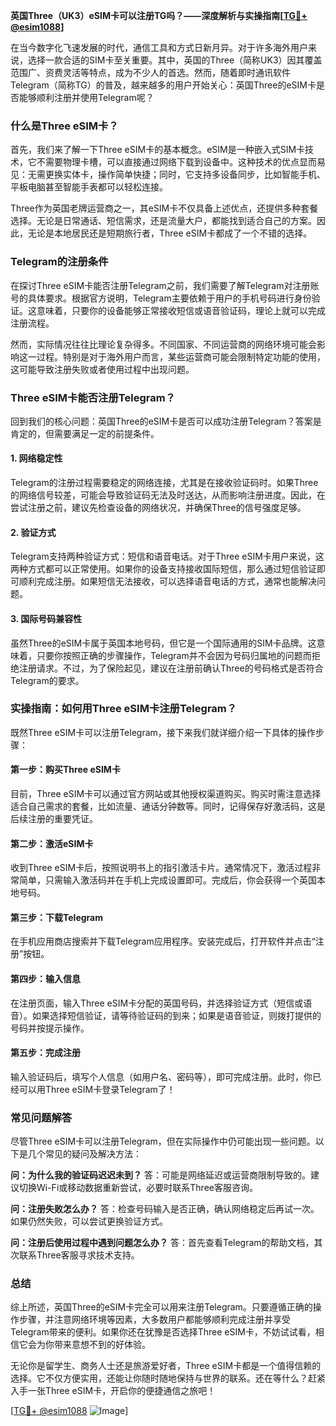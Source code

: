 **英国Three（UK3）eSIM卡可以注册TG吗？——深度解析与实操指南[[TG💪+ @esim1088](https://t.me/s/esim1088)]**

在当今数字化飞速发展的时代，通信工具和方式日新月异。对于许多海外用户来说，选择一款合适的SIM卡至关重要。其中，英国的Three（简称UK3）因其覆盖范围广、资费灵活等特点，成为不少人的首选。然而，随着即时通讯软件Telegram（简称TG）的普及，越来越多的用户开始关心：英国Three的eSIM卡是否能够顺利注册并使用Telegram呢？

### **什么是Three eSIM卡？**
首先，我们来了解一下Three eSIM卡的基本概念。eSIM是一种嵌入式SIM卡技术，它不需要物理卡槽，可以直接通过网络下载到设备中。这种技术的优点显而易见：无需更换实体卡，操作简单快捷；同时，它支持多设备同步，比如智能手机、平板电脑甚至智能手表都可以轻松连接。

Three作为英国老牌运营商之一，其eSIM卡不仅具备上述优点，还提供多种套餐选择。无论是日常通话、短信需求，还是流量大户，都能找到适合自己的方案。因此，无论是本地居民还是短期旅行者，Three eSIM卡都成了一个不错的选择。

### **Telegram的注册条件**
在探讨Three eSIM卡能否注册Telegram之前，我们需要了解Telegram对注册账号的具体要求。根据官方说明，Telegram主要依赖于用户的手机号码进行身份验证。这意味着，只要你的设备能够正常接收短信或语音验证码，理论上就可以完成注册流程。

然而，实际情况往往比理论复杂得多。不同国家、不同运营商的网络环境可能会影响这一过程。特别是对于海外用户而言，某些运营商可能会限制特定功能的使用，这可能导致注册失败或者使用过程中出现问题。

### **Three eSIM卡能否注册Telegram？**
回到我们的核心问题：英国Three的eSIM卡是否可以成功注册Telegram？答案是肯定的，但需要满足一定的前提条件。

#### **1. 网络稳定性**
Telegram的注册过程需要稳定的网络连接，尤其是在接收验证码时。如果Three的网络信号较差，可能会导致验证码无法及时送达，从而影响注册进度。因此，在尝试注册之前，建议先检查设备的网络状况，并确保Three的信号强度足够。

#### **2. 验证方式**
Telegram支持两种验证方式：短信和语音电话。对于Three eSIM卡用户来说，这两种方式都可以正常使用。如果你的设备支持接收国际短信，那么通过短信验证即可顺利完成注册。如果短信无法接收，可以选择语音电话的方式，通常也能解决问题。

#### **3. 国际号码兼容性**
虽然Three的eSIM卡属于英国本地号码，但它是一个国际通用的SIM卡品牌。这意味着，只要你按照正确的步骤操作，Telegram并不会因为号码归属地的问题而拒绝注册请求。不过，为了保险起见，建议在注册前确认Three的号码格式是否符合Telegram的要求。

### **实操指南：如何用Three eSIM卡注册Telegram？**
既然Three eSIM卡可以注册Telegram，接下来我们就详细介绍一下具体的操作步骤：

#### **第一步：购买Three eSIM卡**
目前，Three eSIM卡可以通过官方网站或其他授权渠道购买。购买时需注意选择适合自己需求的套餐，比如流量、通话分钟数等。同时，记得保存好激活码，这是后续注册的重要凭证。

#### **第二步：激活eSIM卡**
收到Three eSIM卡后，按照说明书上的指引激活卡片。通常情况下，激活过程非常简单，只需输入激活码并在手机上完成设置即可。完成后，你会获得一个英国本地号码。

#### **第三步：下载Telegram**
在手机应用商店搜索并下载Telegram应用程序。安装完成后，打开软件并点击“注册”按钮。

#### **第四步：输入信息**
在注册页面，输入Three eSIM卡分配的英国号码，并选择验证方式（短信或语音）。如果选择短信验证，请等待验证码的到来；如果是语音验证，则拨打提供的号码并按提示操作。

#### **第五步：完成注册**
输入验证码后，填写个人信息（如用户名、密码等），即可完成注册。此时，你已经可以用Three eSIM卡登录Telegram了！

### **常见问题解答**
尽管Three eSIM卡可以注册Telegram，但在实际操作中仍可能出现一些问题。以下是几个常见的疑问及解决方法：

**问：为什么我的验证码迟迟未到？**
答：可能是网络延迟或运营商限制导致的。建议切换Wi-Fi或移动数据重新尝试，必要时联系Three客服咨询。

**问：注册失败怎么办？**
答：检查号码输入是否正确，确认网络稳定后再试一次。如果仍然失败，可以尝试更换验证方式。

**问：注册后使用过程中遇到问题怎么办？**
答：首先查看Telegram的帮助文档，其次联系Three客服寻求技术支持。

### **总结**
综上所述，英国Three的eSIM卡完全可以用来注册Telegram。只要遵循正确的操作步骤，并注意网络环境等因素，大多数用户都能够顺利完成注册并享受Telegram带来的便利。如果你还在犹豫是否选择Three eSIM卡，不妨试试看，相信它会为你带来意想不到的好体验。

无论你是留学生、商务人士还是旅游爱好者，Three eSIM卡都是一个值得信赖的选择。它不仅方便实用，还能让你随时随地保持与世界的联系。还在等什么？赶紧入手一张Three eSIM卡，开启你的便捷通信之旅吧！

[[TG💪+ @esim1088](https://t.me/s/esim1088) ![Image](https://i.postimg.cc/4NQfJmqS/Snipaste-2025-05-13-00-14-12.png)]